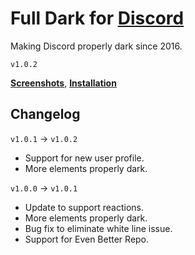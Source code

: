 # Full Dark for [Discord](http://discordapp.com)
Making Discord properly dark since 2016.

`v1.0.2`

**[Screenshots](https://github.com/fluffingtons/fulldark/wiki/Screenshots)**, **[Installation](https://github.com/fluffingtons/fulldark/wiki/Installation)**

## Changelog

`v1.0.1` -> `v1.0.2`
* Support for new user profile.
* More elements properly dark.

`v1.0.0` -> `v1.0.1`
* Update to support reactions.
* More elements properly dark.
* Bug fix to eliminate white line issue.
* Support for Even Better Repo.
